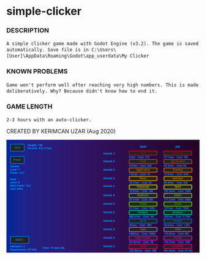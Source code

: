 # simple-clicker

### DESCRIPTION
	A simple clicker game made with Godot Engine (v3.2). The game is saved automatically. Save file is in C:\Users\[User]\AppData\Roaming\Godot\app_userdata\My Clicker

### KNOWN PROBLEMS
	Game won't perform well after reaching very high numbers. This is made deliberatively. Why? Because didn't know how to end it.

### GAME LENGTH
	2-3 hours with an auto-clicker.

CREATED BY KERIMCAN UZAR (Aug 2020)

![Alt text](https://github.com/KerimcanUzar/simple-clicker/blob/main/ss.png "screenshot")
